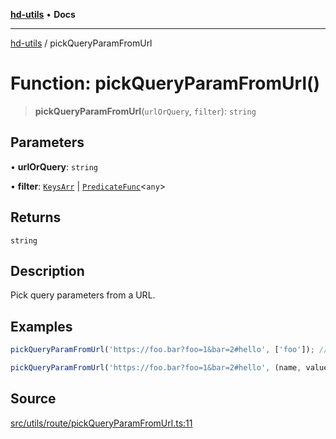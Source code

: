 [**hd-utils**](../README.md) • **Docs**

***

[hd-utils](../globals.md) / pickQueryParamFromUrl

# Function: pickQueryParamFromUrl()

> **pickQueryParamFromUrl**(`urlOrQuery`, `filter`): `string`

## Parameters

• **urlOrQuery**: `string`

• **filter**: [`KeysArr`](../type-aliases/KeysArr.md) \| [`PredicateFunc`](../type-aliases/PredicateFunc.md)\<`any`\>

## Returns

`string`

## Description

Pick query parameters from a URL.

## Examples

```ts
pickQueryParamFromUrl('https://foo.bar?foo=1&bar=2#hello', ['foo']); // 'https://foo.bar?foo=1#hello';
```

```ts
pickQueryParamFromUrl('https://foo.bar?foo=1&bar=2#hello', (name, value) => value === 2, {parseNumbers: true}); // 'https://foo.bar?bar=2#hello';
```

## Source

[src/utils/route/pickQueryParamFromUrl.ts:11](https://github.com/AhmadHddad/h-utils/blob/f7bb9ae71f981ffef49079271b9540862594b7e6/src/utils/route/pickQueryParamFromUrl.ts#L11)
